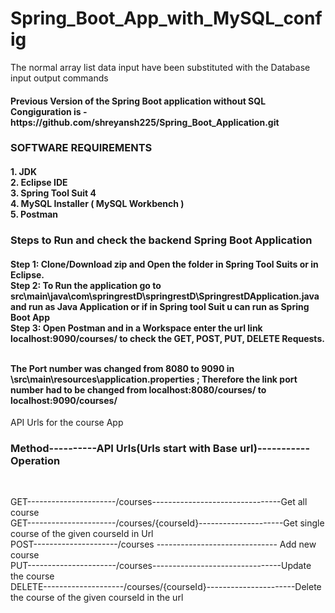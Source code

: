 # Spring_Boot_App_with_MySQL_config
The normal array list data input have been substituted with the Database input output commands
<h4> Previous Version of the Spring Boot application without SQL Congiguration is - https://github.com/shreyansh225/Spring_Boot_Application.git </h4> 

<h3> SOFTWARE REQUIREMENTS </h3>
<h4>
  1. JDK                                  <br>
  2. Eclipse IDE                          <br>
  3. Spring Tool Suit 4                   <br>
  4. MySQL Installer ( MySQL Workbench )  <br>
  5. Postman                              <br>
</h4>

<h3> Steps to Run and check the backend Spring Boot Application </h3>  

<h4>
  Step 1: Clone/Download zip and Open the folder in Spring Tool Suits or in Eclipse.        <br>
  Step 2: To Run the application go to src\main\java\com\springrestD\springrestD\SpringrestDApplication.java   and run as Java Application or if in Spring tool Suit u can run as Spring Boot App <br>
  Step 3: Open Postman and in a Workspace enter the url link localhost:9090/courses/ to check the GET, POST, PUT, DELETE Requests. <br><br>
  
  The Port number was changed from 8080 to 9090 in \src\main\resources\application.properties ; Therefore the link port number had to be changed from localhost:8080/courses/  to localhost:9090/courses/        <br>
</h4>

API Urls for the course App  <br>
<p>
  <h3>Method----------API Urls(Urls start with Base url)----------- Operation</h3> <br>

   GET----------------------/courses--------------------------------Get all course  <br>
   GET----------------------/courses/{courseId}---------------------Get single course of the given courseId in Url  <br>
   POST---------------------/courses ------------------------------ Add new course  <br>
   PUT----------------------/courses--------------------------------Update the course  <br>
  DELETE--------------------/courses/{courseId}----------------------Delete the course of the given courseId in the url  <br>
<p>
